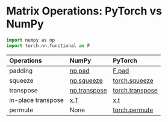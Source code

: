 # Matrix Operations: PyTorch vs NumPy

```python
import numpy as np
import torch.nn.functional as F
```


| Operations | NumPy | PyTorch |
| :--- | :--- | :--- |
| padding | [np.pad](https://numpy.org/doc/stable/reference/generated/numpy.pad.html) | [F.pad](https://pytorch.org/docs/stable/generated/torch.nn.functional.pad.html) |
| squeeze | [np.squeeze](https://numpy.org/doc/stable/reference/generated/numpy.squeeze.html) | [torch.squeeze](https://pytorch.org/docs/stable/generated/torch.squeeze.html) |
| transpose | [np.transpose](https://numpy.org/doc/stable/reference/generated/numpy.transpose.html) | [torch.transpose](https://pytorch.org/docs/stable/generated/torch.transpose.html) |
| in-place transpose | [x.T](https://numpy.org/doc/stable/reference/generated/numpy.ndarray.T.html) | [x.t](https://pytorch.org/docs/stable/generated/torch.Tensor.t.html) |
| permute | None | [torch.permute](https://pytorch.org/docs/stable/generated/torch.permute.html) |